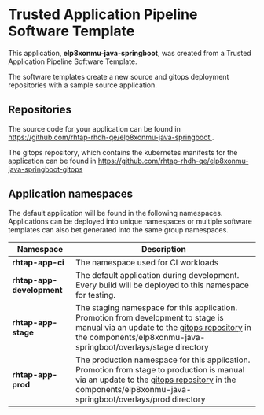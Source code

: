 # Trusted Application Pipeline Software Template

This application, **elp8xonmu-java-springboot**, was created from a Trusted Application Pipeline Software Template.

The software templates create a new source and gitops deployment repositories with a sample source application. 

## Repositories

The source code for your application can be found in [https://github.com/rhtap-rhdh-qe/elp8xonmu-java-springboot ](https://github.com/rhtap-rhdh-qe/elp8xonmu-java-springboot ).
 
The gitops repository, which contains the kubernetes manifests for the application can be found in 
[https://github.com/rhtap-rhdh-qe/elp8xonmu-java-springboot-gitops ](https://github.com/rhtap-rhdh-qe/elp8xonmu-java-springboot-gitops ) 

## Application namespaces 

The default application will be found in the following namespaces. Applications can be deployed into unique namespaces or multiple software templates can also bet generated into the same group namespaces.  

|  Namespace   |  Description   |  
| -------- | -------- |
| **rhtap-app-ci** | The namespace used for CI workloads |
| **rhtap-app-development** | The default application during development. Every build will be deployed to this namespace for testing. |
| **rhtap-app-stage** | The staging namespace for this application. Promotion from development to stage is manual via an update to the [gitops repository](https://github.com/rhtap-rhdh-qe/elp8xonmu-java-springboot-gitops ) in the components/elp8xonmu-java-springboot/overlays/stage directory |
| **rhtap-app-prod** | The production namespace for this application. Promotion from stage to production is manual via an update to the [gitops repository](https://github.com/rhtap-rhdh-qe/elp8xonmu-java-springboot-gitops ) in the components/elp8xonmu-java-springboot/overlays/prod directory |